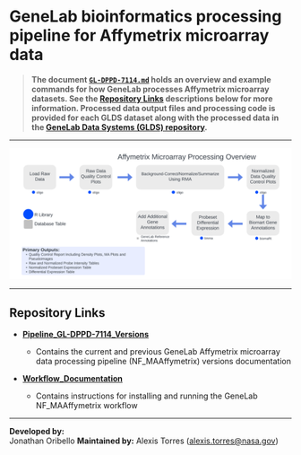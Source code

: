 # GeneLab bioinformatics processing pipeline for Affymetrix microarray data


> **The document [`GL-DPPD-7114.md`](Pipeline_GL-DPPD-7114_Versions/GL-DPPD-7114.md) holds an overview and example commands for how GeneLab processes Affymetrix microarray datasets. See the [Repository Links](#repository-links) descriptions below for more information. Processed data output files and processing code is provided for each GLDS dataset along with the processed data in the [GeneLab Data Systems (GLDS) repository](https://genelab-data.ndc.nasa.gov/genelab/projects).**  

--- 

<p align="center">
<a href="../images/GL-affymetrix-overview.pdf"><img src="../images/GL-affymetrix-overview.png"></a>
</p>

---
## Repository Links

* [**Pipeline_GL-DPPD-7114_Versions**](Pipeline_GL-DPPD-7114_Versions)

  - Contains the current and previous GeneLab Affymetrix microarray data processing pipeline (NF_MAAffymetrix) versions documentation

* [**Workflow_Documentation**](Workflow_Documentation)

  - Contains instructions for installing and running the GeneLab NF_MAAffymetrix workflow

---
**Developed by:**  
Jonathan Oribello
**Maintained by:**
Alexis Torres (alexis.torres@nasa.gov)